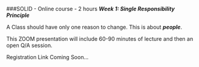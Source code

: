 ###SOLID - Online course - 2 hours
***Week 1:  Single Responsibility Principle***

A Class should have only one reason to change.  This is about ***people***.

This ZOOM presentation
will include 60-90 minutes of lecture and then an open Q/A session.  


Registration Link Coming Soon...